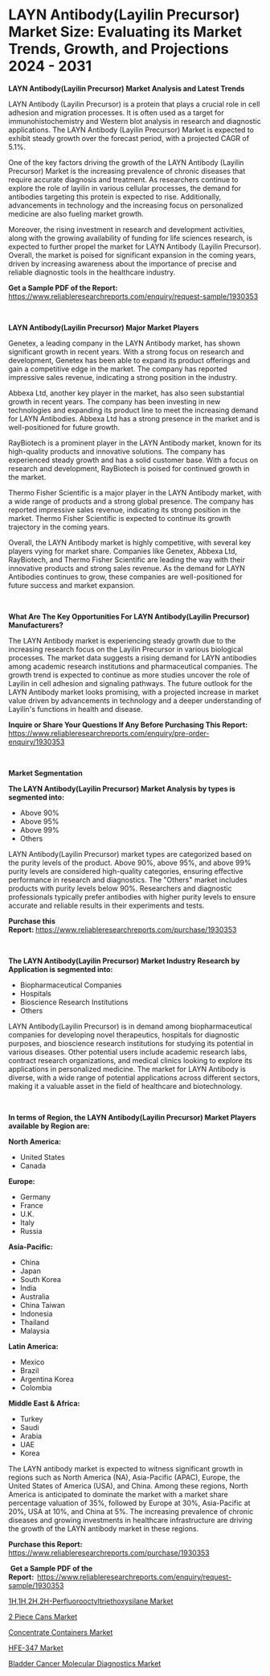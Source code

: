 <p><h1>LAYN Antibody(Layilin Precursor) Market Size: Evaluating its Market Trends, Growth, and Projections 2024 - 2031</h1></p><p><strong>LAYN Antibody(Layilin Precursor) Market Analysis and Latest Trends</strong></p>
<p><p>LAYN Antibody (Layilin Precursor) is a protein that plays a crucial role in cell adhesion and migration processes. It is often used as a target for immunohistochemistry and Western blot analysis in research and diagnostic applications. The LAYN Antibody (Layilin Precursor) Market is expected to exhibit steady growth over the forecast period, with a projected CAGR of 5.1%.</p><p>One of the key factors driving the growth of the LAYN Antibody (Layilin Precursor) Market is the increasing prevalence of chronic diseases that require accurate diagnosis and treatment. As researchers continue to explore the role of layilin in various cellular processes, the demand for antibodies targeting this protein is expected to rise. Additionally, advancements in technology and the increasing focus on personalized medicine are also fueling market growth.</p><p>Moreover, the rising investment in research and development activities, along with the growing availability of funding for life sciences research, is expected to further propel the market for LAYN Antibody (Layilin Precursor). Overall, the market is poised for significant expansion in the coming years, driven by increasing awareness about the importance of precise and reliable diagnostic tools in the healthcare industry.</p></p>
<p><strong>Get a Sample PDF of the Report:&nbsp;</strong> <a href="https://www.reliableresearchreports.com/enquiry/request-sample/1930353">https://www.reliableresearchreports.com/enquiry/request-sample/1930353</a></p>
<p>&nbsp;</p>
<p><strong>LAYN Antibody(Layilin Precursor) Major Market Players</strong></p>
<p><p>Genetex, a leading company in the LAYN Antibody market, has shown significant growth in recent years. With a strong focus on research and development, Genetex has been able to expand its product offerings and gain a competitive edge in the market. The company has reported impressive sales revenue, indicating a strong position in the industry.</p><p>Abbexa Ltd, another key player in the market, has also seen substantial growth in recent years. The company has been investing in new technologies and expanding its product line to meet the increasing demand for LAYN Antibodies. Abbexa Ltd has a strong presence in the market and is well-positioned for future growth.</p><p>RayBiotech is a prominent player in the LAYN Antibody market, known for its high-quality products and innovative solutions. The company has experienced steady growth and has a solid customer base. With a focus on research and development, RayBiotech is poised for continued growth in the market.</p><p>Thermo Fisher Scientific is a major player in the LAYN Antibody market, with a wide range of products and a strong global presence. The company has reported impressive sales revenue, indicating its strong position in the market. Thermo Fisher Scientific is expected to continue its growth trajectory in the coming years.</p><p>Overall, the LAYN Antibody market is highly competitive, with several key players vying for market share. Companies like Genetex, Abbexa Ltd, RayBiotech, and Thermo Fisher Scientific are leading the way with their innovative products and strong sales revenue. As the demand for LAYN Antibodies continues to grow, these companies are well-positioned for future success and market expansion.</p></p>
<p>&nbsp;</p>
<p><strong>What Are The Key Opportunities For LAYN Antibody(Layilin Precursor) Manufacturers?</strong></p>
<p><p>The LAYN Antibody market is experiencing steady growth due to the increasing research focus on the Layilin Precursor in various biological processes. The market data suggests a rising demand for LAYN antibodies among academic research institutions and pharmaceutical companies. The growth trend is expected to continue as more studies uncover the role of Layilin in cell adhesion and signaling pathways. The future outlook for the LAYN Antibody market looks promising, with a projected increase in market value driven by advancements in technology and a deeper understanding of Layilin's functions in health and disease.</p></p>
<p><strong>Inquire or Share Your Questions If Any Before Purchasing This Report:</strong> <a href="https://www.reliableresearchreports.com/enquiry/pre-order-enquiry/1930353">https://www.reliableresearchreports.com/enquiry/pre-order-enquiry/1930353</a></p>
<p>&nbsp;</p>
<p><strong>Market Segmentation</strong></p>
<p><strong>The LAYN Antibody(Layilin Precursor) Market Analysis by types is segmented into:</strong></p>
<p><ul><li>Above 90%</li><li>Above 95%</li><li>Above 99%</li><li>Others</li></ul></p>
<p><p>LAYN Antibody(Layilin Precursor) market types are categorized based on the purity levels of the product. Above 90%, above 95%, and above 99% purity levels are considered high-quality categories, ensuring effective performance in research and diagnostics. The "Others" market includes products with purity levels below 90%. Researchers and diagnostic professionals typically prefer antibodies with higher purity levels to ensure accurate and reliable results in their experiments and tests.</p></p>
<p><strong>Purchase this Report:&nbsp;</strong><a href="https://www.reliableresearchreports.com/purchase/1930353">https://www.reliableresearchreports.com/purchase/1930353</a></p>
<p>&nbsp;</p>
<p><strong>The LAYN Antibody(Layilin Precursor) Market Industry Research by Application is segmented into:</strong></p>
<p><ul><li>Biopharmaceutical Companies</li><li>Hospitals</li><li>Bioscience Research Institutions</li><li>Others</li></ul></p>
<p><p>LAYN Antibody(Layilin Precursor) is in demand among biopharmaceutical companies for developing novel therapeutics, hospitals for diagnostic purposes, and bioscience research institutions for studying its potential in various diseases. Other potential users include academic research labs, contract research organizations, and medical clinics looking to explore its applications in personalized medicine. The market for LAYN Antibody is diverse, with a wide range of potential applications across different sectors, making it a valuable asset in the field of healthcare and biotechnology.</p></p>
<p>&nbsp;</p>
<p><strong>In terms of Region, the LAYN Antibody(Layilin Precursor) Market Players available by Region are:</strong></p>
<p>
    <p> <strong> North America: </strong>
        <ul>
            <li>United States</li>
            <li>Canada</li>
        </ul>
        </p> 
    <p> <strong> Europe: </strong>
        <ul>
            <li>Germany</li>
            <li>France</li>
            <li>U.K.</li>
            <li>Italy</li>
            <li>Russia</li>
        </ul>
        </p> 
    <p> <strong> Asia-Pacific: </strong>
        <ul>
            <li>China</li>
            <li>Japan</li>
            <li>South Korea</li>
            <li>India</li>
            <li>Australia</li>
            <li>China Taiwan</li>
            <li>Indonesia</li>
            <li>Thailand</li>
            <li>Malaysia</li>
        </ul>
        </p> 
    <p> <strong> Latin America: </strong>
        <ul>
            <li>Mexico</li>
            <li>Brazil</li>
            <li>Argentina Korea</li>
            <li>Colombia</li>
        </ul>
        </p> 
    <p> <strong> Middle East & Africa: </strong>
        <ul>
            <li>Turkey</li>
            <li>Saudi</li>
            <li>Arabia</li>
            <li>UAE</li>
            <li>Korea</li>
        </ul>
    </p>
    </p>
<p><p>The LAYN antibody market is expected to witness significant growth in regions such as North America (NA), Asia-Pacific (APAC), Europe, the United States of America (USA), and China. Among these regions, North America is anticipated to dominate the market with a market share percentage valuation of 35%, followed by Europe at 30%, Asia-Pacific at 20%, USA at 10%, and China at 5%. The increasing prevalence of chronic diseases and growing investments in healthcare infrastructure are driving the growth of the LAYN antibody market in these regions.</p></p>
<p><strong>Purchase this Report: </strong><a href="https://www.reliableresearchreports.com/purchase/1930353">https://www.reliableresearchreports.com/purchase/1930353</a></p>
<p>&nbsp;<strong>Get a Sample PDF of the Report:&nbsp;&nbsp;</strong><a href="https://www.reliableresearchreports.com/enquiry/request-sample/1930353">https://www.reliableresearchreports.com/enquiry/request-sample/1930353</a></p>
<p><strong></strong></p>
<p><p><a href="https://gentle-editor-9db.notion.site/1H-1H-2H-2H-Perfluorooctyltriethoxysilane-Market-Size-Furnishes-Valuable-Information-Encompassing-Ma-ac089e8ea67a459ba2fe7338d063f5e5">1H,1H,2H,2H-Perfluorooctyltriethoxysilane Market</a></p><p><a href="https://view.publitas.com/reportprime-1/2-piece-cans-market-research-report-provides-critical-insights-that-can-help-shape-business-development-and-investment-strategies/">2 Piece Cans Market</a></p><p><a href="https://view.publitas.com/reportprime-1/concentrate-containers-market-analysis-and-market-size-global-industry-overview-market-segmentation-and-forecast-2024-to-2031/">Concentrate Containers Market</a></p><p><a href="https://frill-swim-3cd.notion.site/HFE-347-Market-Provides-a-Comprehensive-Analysis-Including-a-Macro-Overview-of-the-Market-as-well-as-aa1e8b93eaf84d17b7b13cda051b91da">HFE-347 Market</a></p><p><a href="https://github.com/gamblestampleyjenny50m5sl6/Market-Research-Report-List-1/blob/main/bladder-cancer-molecular-diagnostics-market.md">Bladder Cancer Molecular Diagnostics Market</a></p></p>